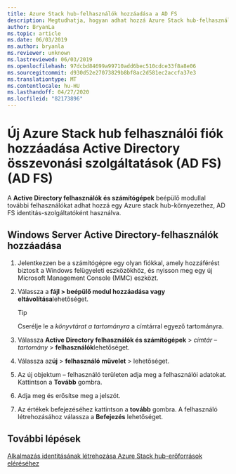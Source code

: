 ```yaml
---
title: Azure Stack hub-felhasználók hozzáadása a AD FS
description: Megtudhatja, hogyan adhat hozzá Azure Stack hub-felhasználókat Active Directory összevonási szolgáltatások (AD FS) (AD FS) központi telepítésekhez.
author: BryanLa
ms.topic: article
ms.date: 06/03/2019
ms.author: bryanla
ms.reviewer: unknown
ms.lastreviewed: 06/03/2019
ms.openlocfilehash: 97dcbd84699a99710add6bec510cdce33f8a8e06
ms.sourcegitcommit: d930d52e27073829b8bf8ac2d581ec2accfa37e3
ms.translationtype: MT
ms.contentlocale: hu-HU
ms.lasthandoff: 04/27/2020
ms.locfileid: "82173896"
---
```

# <a name="add-a-new-azure-stack-hub-user-account-in-active-directory-federation-services-ad-fs"></a>Új Azure Stack hub felhasználói fiók hozzáadása Active Directory összevonási szolgáltatások (AD FS) (AD FS)

A **Active Directory felhasználók és számítógépek** beépülő modullal további felhasználókat adhat hozzá egy Azure stack hub-környezethez, AD FS identitás-szolgáltatóként használva.

## <a name="add-windows-server-active-directory-users"></a>Windows Server Active Directory-felhasználók hozzáadása

1. Jelentkezzen be a számítógépre egy olyan fiókkal, amely hozzáférést biztosít a Windows felügyeleti eszközökhöz, és nyisson meg egy új Microsoft Management Console (MMC) eszközt.
2. Válassza a **fájl > beépülő modul hozzáadása vagy eltávolítása**lehetőséget.

   > [!TIP]
   > Cserélje le a *könyvtárat a tartományra* a címtárral egyező tartományra. 

3. Válassza **Active Directory felhasználók és számítógépek** > *címtár – tartomány* > **felhasználók**lehetőséget.
4. Válassza az**új** > **felhasználó** **művelet** > lehetőséget.
5. Az új objektum – felhasználó területen adja meg a felhasználói adatokat. Kattintson a **Tovább** gombra.
6. Adja meg és erősítse meg a jelszót.
7. Az értékek befejezéséhez kattintson a **tovább** gombra. A felhasználó létrehozásához válassza a **Befejezés** lehetőséget.


## <a name="next-steps"></a>További lépések

[Alkalmazás identitásának létrehozása Azure Stack hub-erőforrások eléréséhez](azure-stack-create-service-principals.md)